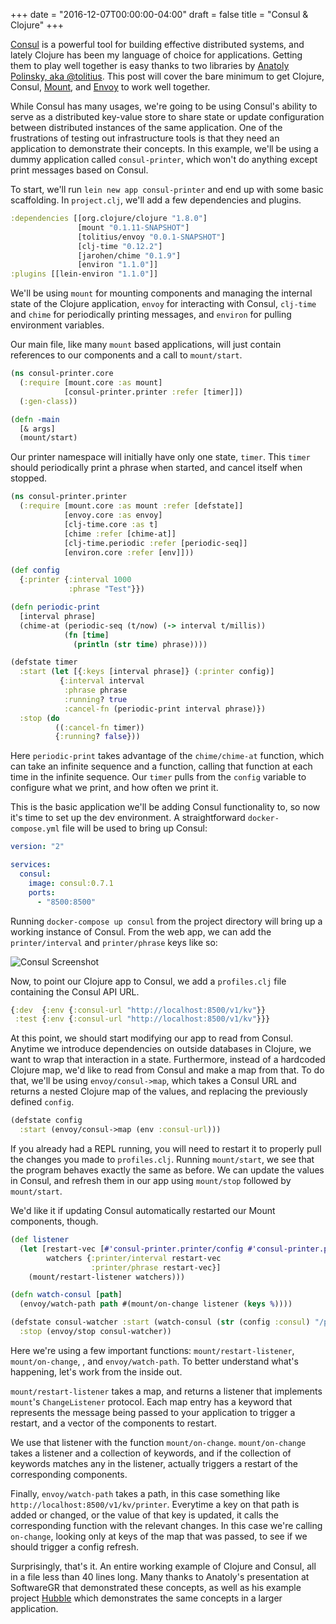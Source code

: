 +++
date = "2016-12-07T00:00:00-04:00"
draft = false
title = "Consul & Clojure"
+++

[Consul](https://www.consul.io/) is a powerful tool for building effective distributed systems, and lately Clojure has been my language of choice for applications. Getting them to play well together is easy thanks to two libraries by [Anatoly Polinsky, aka @tolitius](https://github.com/tolitius). This post will cover the bare minimum to get Clojure, Consul, [Mount](https://github.com/tolitius/mount), and [Envoy](https://github.com/tolitius/envoy) to work well together.

<!--more-->

While Consul has many usages, we're going to be using Consul's ability to serve as a distributed key-value store to share state or update configuration between distributed instances of the same application. One of the frustrations of testing out infrastructure tools is that they need an application to demonstrate their concepts. In this example, we'll be using a dummy application called `consul-printer`, which won't do anything except print messages based on Consul.

To start, we'll run `lein new app consul-printer` and end up with some basic scaffolding. In `project.clj`, we'll add a few dependencies and plugins.

``` clojure
:dependencies [[org.clojure/clojure "1.8.0"]
               [mount "0.1.11-SNAPSHOT"]
               [tolitius/envoy "0.0.1-SNAPSHOT"]
               [clj-time "0.12.2"]
               [jarohen/chime "0.1.9"]
               [environ "1.1.0"]]
:plugins [[lein-environ "1.1.0"]]
```

We'll be using `mount` for mounting components and managing the internal state of the Clojure application, `envoy` for interacting with Consul, `clj-time` and `chime` for periodically printing messages, and `environ` for pulling environment variables.

Our main file, like many `mount` based applications, will just contain references to our components and a call to `mount/start`.

``` clojure
(ns consul-printer.core
  (:require [mount.core :as mount]
            [consul-printer.printer :refer [timer]])
  (:gen-class))

(defn -main
  [& args]
  (mount/start)
```

Our printer namespace will initially have only one state, `timer`. This `timer` should periodically print a phrase when started, and cancel itself when stopped.

``` clojure
(ns consul-printer.printer
  (:require [mount.core :as mount :refer [defstate]]
            [envoy.core :as envoy]
            [clj-time.core :as t]
            [chime :refer [chime-at]]
            [clj-time.periodic :refer [periodic-seq]]
            [environ.core :refer [env]]))

(def config
  {:printer {:interval 1000
             :phrase "Test"}})

(defn periodic-print
  [interval phrase]
  (chime-at (periodic-seq (t/now) (-> interval t/millis))
            (fn [time]
              (println (str time) phrase))))

(defstate timer
  :start (let [{:keys [interval phrase]} (:printer config)]
           {:interval interval
            :phrase phrase
            :running? true
            :cancel-fn (periodic-print interval phrase)})
  :stop (do
          ((:cancel-fn timer))
          {:running? false}))
```

Here `periodic-print` takes advantage of the `chime/chime-at` function, which can take an infinite sequence and a function, calling that function at each time in the infinite sequence. Our `timer` pulls from the `config` variable to configure what we print, and how often we print it.

This is the basic application we'll be adding Consul functionality to, so now it's time to set up the dev environment. A straightforward `docker-compose.yml` file will be used to bring up Consul:

``` yaml
version: "2"

services:
  consul:
    image: consul:0.7.1
    ports:
      - "8500:8500"
```

Running `docker-compose up consul` from the project directory will bring up a working instance of Consul. From the web app, we can add the `printer/interval` and `printer/phrase` keys like so:

![Consul Screenshot](/img/consul_printer_ss.png)

Now, to point our Clojure app to Consul, we add a `profiles.clj` file containing the Consul API URL.

``` clojure
{:dev  {:env {:consul-url "http://localhost:8500/v1/kv"}}
 :test {:env {:consul-url "http://localhost:8500/v1/kv"}}}
```

At this point, we should start modifying our app to read from Consul. Anytime we introduce dependencies on outside databases in Clojure, we want to wrap that interaction in a state. Furthermore, instead of a hardcoded Clojure map, we'd like to read from Consul and make a map from that. To do that, we'll be using `envoy/consul->map`, which takes a Consul URL and returns a nested Clojure map of the values, and replacing the previously defined `config`.

``` clojure
(defstate config
  :start (envoy/consul->map (env :consul-url)))
```

If you already had a REPL running, you will need to restart it to properly pull the changes you made to `profiles.clj`. Running `mount/start`, we see that the program behaves exactly the same as before. We can update the values in Consul, and refresh them in our app using `mount/stop` followed by `mount/start`.

We'd like it if updating Consul automatically restarted our Mount components, though.

``` clojure
(def listener
  (let [restart-vec [#'consul-printer.printer/config #'consul-printer.printer/timer]
        watchers {:printer/interval restart-vec
                  :printer/phrase restart-vec}]
    (mount/restart-listener watchers)))

(defn watch-consul [path]
  (envoy/watch-path path #(mount/on-change listener (keys %))))

(defstate consul-watcher :start (watch-consul (str (config :consul) "/printer"))
  :stop (envoy/stop consul-watcher))
```

Here we're using a few important functions: `mount/restart-listener`, `mount/on-change`, , and `envoy/watch-path`. To better understand what's happening, let's work from the inside out.

`mount/restart-listener` takes a map, and returns a listener that implements `mount`'s `ChangeListener` protocol. Each map entry has a keyword that represents the message being passed to your application to trigger a restart, and a vector of the components to restart.

We use that listener with the function `mount/on-change`. `mount/on-change` takes a listener and a collection of keywords, and if the collection of keywords matches any in the listener, actually triggers a restart of the corresponding components. 

Finally, `envoy/watch-path` takes a path, in this case something like `http://localhost:8500/v1/kv/printer`. Everytime a key on that path is added or changed, or the value of that key is updated, it calls the corresponding function with the relevant changes. In this case we're calling `on-change`, looking only at keys of the map that was passed, to see if we should trigger a config refresh.

Surprisingly, that's it. An entire working example of Clojure and Consul, all in a file less than 40 lines long. Many thanks to Anatoly's presentation at SoftwareGR that demonstrated these concepts, as well as his example project [Hubble](https://github.com/tolitius/stater/tree/master/hubble/) which demonstrates the same concepts in a larger application.
